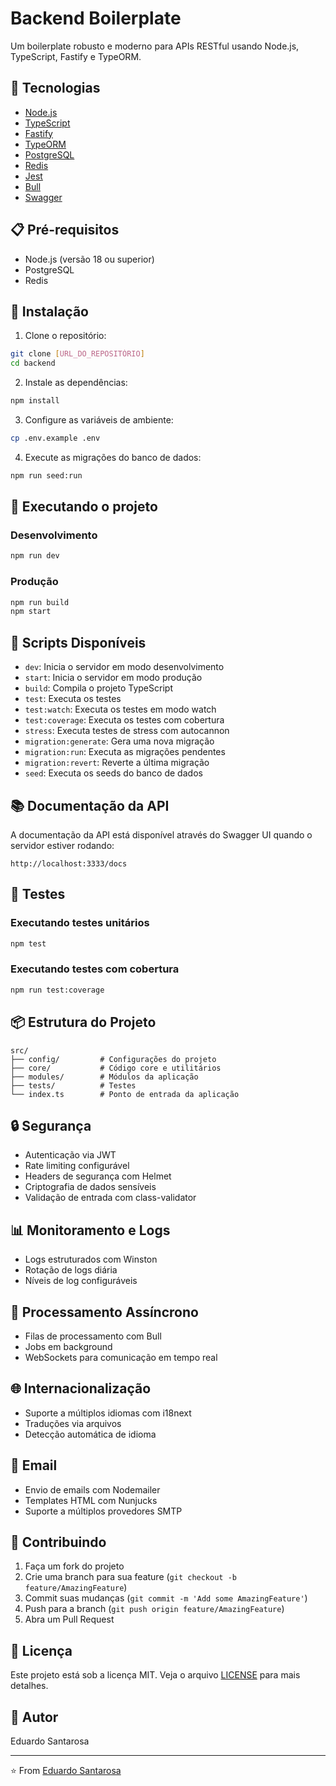 # Backend Boilerplate

Um boilerplate robusto e moderno para APIs RESTful usando Node.js, TypeScript, Fastify e TypeORM.

## 🚀 Tecnologias

- [Node.js](https://nodejs.org/)
- [TypeScript](https://www.typescriptlang.org/)
- [Fastify](https://www.fastify.io/)
- [TypeORM](https://typeorm.io/)
- [PostgreSQL](https://www.postgresql.org/)
- [Redis](https://redis.io/)
- [Jest](https://jestjs.io/)
- [Bull](https://github.com/OptimalBits/bull)
- [Swagger](https://swagger.io/)

## 📋 Pré-requisitos

- Node.js (versão 18 ou superior)
- PostgreSQL
- Redis

## 🔧 Instalação

1. Clone o repositório:
```bash
git clone [URL_DO_REPOSITÓRIO]
cd backend
```

2. Instale as dependências:
```bash
npm install
```

3. Configure as variáveis de ambiente:
```bash
cp .env.example .env
```

4. Execute as migrações do banco de dados:
```bash
npm run seed:run
```

## 🚀 Executando o projeto

### Desenvolvimento
```bash
npm run dev
```

### Produção
```bash
npm run build
npm start
```

## 📝 Scripts Disponíveis

- `dev`: Inicia o servidor em modo desenvolvimento
- `start`: Inicia o servidor em modo produção
- `build`: Compila o projeto TypeScript
- `test`: Executa os testes
- `test:watch`: Executa os testes em modo watch
- `test:coverage`: Executa os testes com cobertura
- `stress`: Executa testes de stress com autocannon
- `migration:generate`: Gera uma nova migração
- `migration:run`: Executa as migrações pendentes
- `migration:revert`: Reverte a última migração
- `seed`: Executa os seeds do banco de dados

## 📚 Documentação da API

A documentação da API está disponível através do Swagger UI quando o servidor estiver rodando:

```
http://localhost:3333/docs
```

## 🧪 Testes

### Executando testes unitários
```bash
npm test
```

### Executando testes com cobertura
```bash
npm run test:coverage
```

## 📦 Estrutura do Projeto

```
src/
├── config/         # Configurações do projeto
├── core/           # Código core e utilitários
├── modules/        # Módulos da aplicação
├── tests/          # Testes
└── index.ts        # Ponto de entrada da aplicação
```

## 🔒 Segurança

- Autenticação via JWT
- Rate limiting configurável
- Headers de segurança com Helmet
- Criptografia de dados sensíveis
- Validação de entrada com class-validator

## 📊 Monitoramento e Logs

- Logs estruturados com Winston
- Rotação de logs diária
- Níveis de log configuráveis

## 🔄 Processamento Assíncrono

- Filas de processamento com Bull
- Jobs em background
- WebSockets para comunicação em tempo real

## 🌐 Internacionalização

- Suporte a múltiplos idiomas com i18next
- Traduções via arquivos
- Detecção automática de idioma

## 📧 Email

- Envio de emails com Nodemailer
- Templates HTML com Nunjucks
- Suporte a múltiplos provedores SMTP

## 🤝 Contribuindo

1. Faça um fork do projeto
2. Crie uma branch para sua feature (`git checkout -b feature/AmazingFeature`)
3. Commit suas mudanças (`git commit -m 'Add some AmazingFeature'`)
4. Push para a branch (`git push origin feature/AmazingFeature`)
5. Abra um Pull Request

## 📄 Licença

Este projeto está sob a licença MIT. Veja o arquivo [LICENSE](LICENSE) para mais detalhes.

## 👥 Autor

Eduardo Santarosa

---

⭐️ From [Eduardo Santarosa](https://github.com/edumes) 